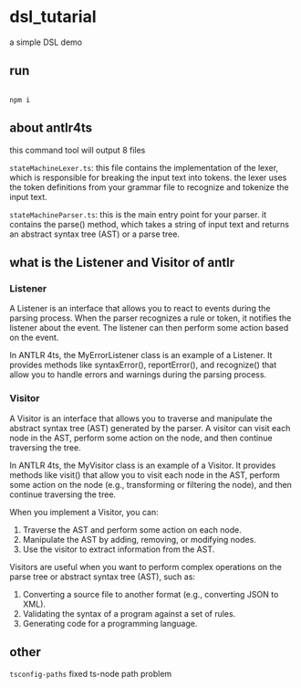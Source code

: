 # dsl_tutarial

a simple DSL demo

## run

```shell

npm i 

```

## about antlr4ts

this command tool will output 8 files

`stateMachineLexer.ts`: this file contains the implementation of the lexer, which is responsible for breaking the input text into tokens. the lexer uses the token definitions from your grammar file to recognize and tokenize the input text.

`stateMachineParser.ts`: this is the main entry point for your parser. it contains the parse() method, which takes a string of input text and returns an abstract syntax tree (AST) or a parse tree.

## what is the Listener and Visitor of antlr

### Listener

A Listener is an interface that allows you to react to events during the parsing process. When the parser recognizes a rule or token, it notifies the listener about the event. The listener can then perform some action based on the event.

In ANTLR 4ts, the MyErrorListener class is an example of a Listener. It provides methods like syntaxError(), reportError(), and recognize() that allow you to handle errors and warnings during the parsing process.

### Visitor

A Visitor is an interface that allows you to traverse and manipulate the abstract syntax tree (AST) generated by the parser. A visitor can visit each node in the AST, perform some action on the node, and then continue traversing the tree.

In ANTLR 4ts, the MyVisitor class is an example of a Visitor. It provides methods like visit() that allow you to visit each node in the AST, perform some action on the node (e.g., transforming or filtering the node), and then continue traversing the tree.

When you implement a Visitor, you can:

1. Traverse the AST and perform some action on each node.
2. Manipulate the AST by adding, removing, or modifying nodes.
3. Use the visitor to extract information from the AST.

Visitors are useful when you want to perform complex operations on the parse tree or abstract syntax tree (AST), such as:

1. Converting a source file to another format (e.g., converting JSON to XML).
2. Validating the syntax of a program against a set of rules.
3. Generating code for a programming language.

## other

`tsconfig-paths` fixed ts-node path problem
